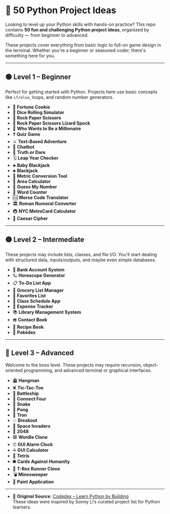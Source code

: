 # 🐍 50 Python Project Ideas

Looking to level up your Python skills with hands-on practice? This repo contains **50 fun and challenging Python project ideas**, organized by difficulty — from beginner to advanced.

These projects cover everything from basic logic to full-on game design in the terminal. Whether you're a beginner or seasoned coder, there's something here for you.

---

## 🟢 Level 1 – Beginner

Perfect for getting started with Python. Projects here use basic concepts like `if/else`, loops, and random number generators.

- 🥠 **Fortune Cookie**
- 🎲 **Dice Rolling Simulator**
- 🫱 **Rock Paper Scissors**
- 🫱 **Rock Paper Scissors Lizard Spock**
- 🤑 **Who Wants to Be a Millionaire**
- ❓ **Quiz Game**
- ⚔️ **Text-Based Adventure**
- 🤖 **Chatbot**
- 🙈 **Truth or Dare**
- 🗓 **Leap Year Checker**
- ♣️ **Baby Blackjack**
- ♣️ **Blackjack**
- 📏 **Metric Conversion Tool**
- 📐 **Area Calculator**
- 🔢 **Guess My Number**
- 🔡 **Word Counter**
- 🆘 **Morse Code Translator**
- 🏛 **Roman Numeral Converter**
- 🚇 **NYC MetroCard Calculator**
- 🔐 **Caesar Cipher**

---

## 🟡 Level 2 – Intermediate

These projects may include lists, classes, and file I/O. You'll start dealing with structured data, inputs/outputs, and maybe even simple databases.

- 🏦 **Bank Account System**
- 🪐 **Horoscope Generator**
- 📋 **To-Do List App**
- 🛒 **Grocery List Manager**
- 💖 **Favorites List**
- 📝 **Class Schedule App**
- 💸 **Expense Tracker**
- 📚 **Library Management System**
- ☎️ **Contact Book**
- 🍲 **Recipe Book**
- 🔎 **Pokédex**

---

## 🔴 Level 3 – Advanced

Welcome to the boss level. These projects may require recursion, object-oriented programming, and advanced terminal or graphical interfaces.

- 🪦 **Hangman**
- ❌ **Tic-Tac-Toe**
- 🚢 **Battleship**
- 🔴 **Connect Four**
- 🐍 **Snake**
- 🏓 **Pong**
- 💨 **Tron**
- 💥 **Breakout**
- 👾 **Space Invaders**
- 🧠 **2048**
- 🟩 **Wordle Clone**
- ⏰ **GUI Alarm Clock**
- ➗ **GUI Calculator**
- 🧱 **Tetris**
- ◼️ **Cards Against Humanity**
- 🦖 **T-Rex Runner Clone**
- 💣 **Minesweeper**
- 🎨 **Paint Application**

---

- 🧠 **Original Source**: [Codedex – Learn Python by Building](https://www.codedex.io/projects/50-terminal-project-ideas-using-python)  
These ideas were inspired by Sonny Li’s curated project list for Python learners.